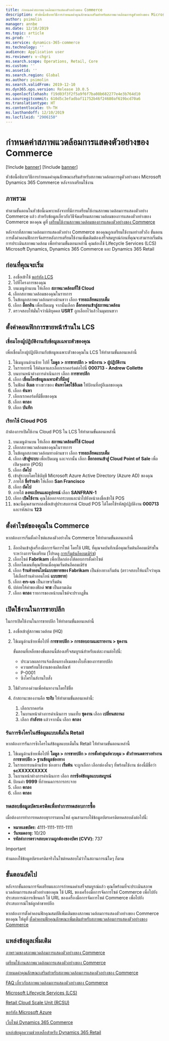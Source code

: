 ```yaml
---
title: กำหนดค่าสภาพแวดล้อมการแสดงตัวอย่างของ Commerce
description: หัวข้อนี้อธิบายวิธีการกำหนดค่าคุณลักษณะเสริมสำหรับสภาพแวดล้อมการดูตัวอย่างของ Microsoft Dynamics 365 Commerce หลังจากเตรียมใช้งาน
author: psimolin
manager: annbe
ms.date: 12/10/2019
ms.topic: article
ms.prod: ''
ms.service: dynamics-365-commerce
ms.technology: ''
audience: Application user
ms.reviewer: v-chgri
ms.search.scope: Operations, Retail, Core
ms.custom: ''
ms.assetid: ''
ms.search.region: Global
ms.author: psimolin
ms.search.validFrom: 2019-12-10
ms.dyn365.ops.version: Release 10.0.5
ms.openlocfilehash: f19d03f3f2f5a9f6f7ba08b682277e4e3b764d10
ms.sourcegitcommit: 610d5c3efadbaf11752b46f24680af619bcd70a6
ms.translationtype: HT
ms.contentlocale: th-TH
ms.lasthandoff: 12/10/2019
ms.locfileid: "2906150"
---
```

# <a name="configure-a-commerce-preview-environment"></a>กำหนดค่าสภาพแวดล้อมการแสดงตัวอย่างของ Commerce

[!include [banner](includes/preview-banner.md)]
[!include [banner](includes/banner.md)]

หัวข้อนี้อธิบายวิธีการกำหนดค่าคุณลักษณะเสริมสำหรับสภาพแวดล้อมการดูตัวอย่างของ Microsoft Dynamics 365 Commerce หลังจากเตรียมใช้งาน

## <a name="overview"></a>ภาพรวม

ทำตามขั้นตอนในหัวข้อนี้เฉพาะหลังจากที่มีการเตรียมใช้งานสภาพแวดล้อมการแสดงตัวอย่าง Commerce แล้ว สำหรับข้อมูลเกี่ยวกับวิธีจัดเตรียมสภาพแวดล้อมของการแสดงตัวอย่างของ Commerce ของคุณ ดูที่ [เตรียมใช้งานสภาพแวดล้อมของการแสดงตัวอย่างของ Commerce](provisioning-guide.md)

หลังจากที่สภาพแวดล้อมการแสดงตัวอย่าง Commerce ของคุณถูกเตรียมใช้งานอย่างทั่วถึง ขั้นตอนการตั้งค่าคอนฟิกการจัดสรรหลังการเตรียมใช้งานเพิ่มเติมต้องเสร็จสมบูรณ์ก่อนที่คุณจะสามารถเริ่มต้นการประเมินสภาพแวดล้อม เพื่อทำตามขั้นตอนเหล่านี้ คุณต้องใช้ Lifecycle Services (LCS) Microsoft Dynamics, Dynamics 365 Commerce และ Dynamics 365 Retail

## <a name="before-you-start"></a>ก่อนที่คุณจะเริ่ม

1. ลงชื่อเข้าใช้ [พอร์ทัล LCS](https://lcs.dynamics.com)
1. ไปที่โครงการของคุณ
1. บนเมนูด้านบน ให้เลือก **สภาพแวดล้อมที่ใช้ Cloud**
1. เลือกสภาพแวดล้อมของคุณในรายการ
1. ในข้อมูลสภาพแวดล้อมทางด้านขวา เลือก **รายละเอียดแบบเต็ม**
1. เลือก **ล็อกอิน** เพื่อเปิดเมนู จากนั้นเลือก **ล็อกออนเข้าสู่สภาพแวดล้อม**
1. ตรวจสอบให้มั่นใจว่านิติบุคคล **USRT** ถูกเลือกไว้แล้วในมุมบนขวา

## <a name="configure-the-point-of-sale-in-lcs"></a>ตั้งค่าคอนฟิกการขายหน้าร้านใน LCS

### <a name="associate-a-worker-with-your-identity"></a>เชื่อมโยงผู้ปฏิบัติงานกับข้อมูลเฉพาะตัวของคุณ

เพื่อเชื่อมโยงผู้ปฏิบัติงานกับข้อมูลเฉพาะตัวของคุณใน LCS ให้ทำตามขั้นตอนเหล่านี้

1. ใช้เมนูบนด้านซ้าย ไปที่ **โมดูล \> การขายปลีก \> พนักงาน \> ผู้ปฏิบัติงาน**
1. ในรายการนี้ ให้ค้นหาและเลือกเรกคอร์ดต่อไปนี้ **000713 - Andrew Collette**
1. บนบานหน้าต่างการดำเนินการ เลือก **การขายปลีก**
1. เลือก **เชื่อมโยงข้อมูลเฉพาะตัวที่มีอยู่**
1. ในฟิลด์ **อีเมล** ทางขวาของ **ค้นหาโดยใช้อีเมล** ให้ป้อนที่อยู่อีเมลของคุณ
1. เลือก **ค้นหา**
1. เลือกเรกคอร์ดที่มีชื่อของคุณ
1. เลือก **ตกลง**
1. เลือก **บันทึก**

### <a name="activate-cloud-pos"></a>เรียกใช้ Cloud POS

ถ้าต้องการเปิดใช้งาน Cloud POS ใน LCS ให้ทำตามขั้นตอนเหล่านี้

1. บนเมนูด้านบน ให้เลือก **สภาพแวดล้อมที่ใช้ Cloud**
1. เลือกสภาพแวดล้อมของคุณในรายการ
1. ในข้อมูลสภาพแวดล้อมทางด้านขวา เลือก **รายละเอียดแบบเต็ม**
1. เลือก **เข้าสู่ระบบ** เพื่อเปิดเมนู และจากนั้น เลือก **ล็อกออนเข้าสู่ Cloud Point of Sale** เพื่อเปิดจุดขาย (POS)
1. เลือก **ถัดไป**
1. เข้าสู่ระบบโดยใช้บัญชี Microsoft Azure Active Directory (Azure AD) ของคุณ
1. ภายใต้ **ชื่อร้านค้า** ให้เลือก **San Francisco**
1. เลือก **ถัดไป**
1. ภายใต้ **ลงทะเบียนและอุปกรณ์** เลือก **SANFRAN-1**
1. เลือก **เปิดใช้งาน** คุณได้ออกจากระบบและนำไปยังหน้าลงชื่อเข้าใช้ POS
1. ขณะนี้คุณสามารถลงชื่อเข้าสู่ประสบการณ์ Cloud POS ได้โดยใช้รหัสผู้ปฏิบัติงาน **000713** และรหัสผ่าน **123**

## <a name="set-up-your-site-in-commerce"></a>ตั้งค่าไซต์ของคุณใน Commerce

หากต้องการเริ่มตั้งค่าไซต์แสดงตัวอย่างใน Commerce ให้ทำตามขั้นตอนเหล่านี้

1. ล็อกอินเข้าสู่เครื่องมือการจัดการไซต์ โดยใช้ URL ที่คุณจดบันทึกเมื่อคุณเริ่มต้นอีคอมเมิร์ซในระหว่างการจัดเตรียม (โปรดดู [การเริ่มต้นอีคอมเมิร์ซ](provisioning-guide.md#initialize-e-commerce))
1. เลือกไซต์ **Fabrikam** เพื่อเปิดกล่องโต้ตอบการตั้งค่าไซต์
1. เลือกโดเมนที่คุณป้อนเมื่อคุณเริ่มต้นอีคอมเมิร์ซ
1. เลือก **ร้านค้าออนไลน์แบบขยายของ Fabrikam** เป็นช่องทางเริ่มต้น (ตรวจสอบให้แน่ใจว่าคุณได้เลือกร้านค้าออนไลน์ **แบบขยาย**)
1. เลือก **en-us** เป็นภาษาเริ่มต้น 
1. ปล่อยให้ค่าของฟิลด์ **พาธ** เป็นตามเดิม
1. เลือก **ตกลง** รายการของหน้าบนไซต์จะปรากฏขึ้น

## <a name="enable-jobs-in-retail"></a>เปิดใช้งานในการขายปลีก

ในการเปิดใช้งานในการขายปลีก ให้ทำตามขั้นตอนเหล่านี้

1. ลงชื่อเข้าสู่สภาพแวดล้อม (HQ)
1. ใช้เมนูด้านซ้ายเพื่อไปที่ **การขายปลีก \> การสอบถามและรายงาน \> ชุดงาน**

    ขั้นตอนที่เหลือของขั้นตอนนี้ต้องเสร็จสมบูรณ์สำหรับแต่ละงานต่อไปนี้:

    * ประมวลผลการแจ้งเตือนทางอีเมลของใบสั่งของการขายปลีก
    * ความพร้อมใช้งานของผลิตภัณฑ์
    * P-0001
    * ซิงโครไนส์งานใบสั่ง

1. ใช้ตัวกรองด่วนเพื่อค้นหางานโดยใช้ชื่อ
1. ถ้าสถานะของงานคือ **ระงับ** ให้ทำตามขั้นตอนเหล่านี้:

    1. เลือกเรกคอร์ด
    1. ในบานหน้าต่างการดำเนินการ บนแท็บ **ชุดงาน** เลือก **เปลี่ยนสถานะ**
    1. เลือก **กำลังรอ** แล้วจากนั้น เลือก **ตกลง**

### <a name="run-full-data-synchronization-in-retail"></a>รันการซิงโครไนส์ข้อมูลแบบเต็มใน Retail

หากต้องการรันการซิงโครไนส์ข้อมูลแบบเต็มใน Retail ให้ทำตามขั้นตอนเหล่านี้

1. ใช้เมนูด้านซ้ายเพื่อไปที่ **โมดูล \> การขายปลีก \> การตั้งค่าศูนย์ควบคุม \> ตัวกำหนดตารางทำงานการขายปลีก \> ฐานข้อมูลช่องทาง**
1. ในรายการบนด้านซ้าย ช่องทาง **เริ่มต้น** จะถูกเลือก เลือกช่องอื่นๆ ที่พร้อมใช้งาน ช่องนี้มีชื่อว่า **scXXXXXXXXX**
1. ในบานหน้าต่างการดำเนินการ เลือก **การซิงค์ข้อมูลแบบสมบูรณ์**
1. ป้อนค่า **9999** ที่กำหนดการการกระจาย
1. เลือก **ตกลง**
1. เลือก **ตกลง**

### <a name="test-credit-card-information-to-do-test-purchases"></a>ทดสอบข้อมูลบัตรเครดิตเพื่อทำการทดสอบการซื้อ

เมื่อต้องการทำการทดสอบธุรกรรมบนไซต์ คุณสามารถใช้ข้อมูลบัตรเครดิตทดสอบดังต่อไปนี้:

- **หมายเลขบัตร:** 4111-1111-1111-1111
- **วันหมดอายุ:** 10/20
- **รหัสค่าการตรวจสอบความถูกต้องของบัตร (CVV):** 737

> [!IMPORTANT]
> ห้ามลองใช้ข้อมูลบัตรเครดิตจริงในไซต์ทดสอบไม่ว่าในสถานการณ์ใดๆ ก็ตาม

## <a name="next-steps"></a>ขั้นตอนถัดไป

หลังจากขั้นตอนการจัดเตรียมและการกำหนดค่าเสร็จสมบูรณ์แล้ว คุณก็พร้อมที่จะประเมินสภาพแวดล้อมการแสดงตัวอย่างของคุณ ใช้ URL ของเครื่องมือการจัดการไซต์ Commerce เพื่อไปยังประสบการณ์การเขียนแก้ ใช้ URL ของเครื่องมือการจัดการไซต์ Commerce เพื่อไปยังประสบการณ์ไซต์ลูกค้าขายปลีก

หากต้องการตั้งค่าคอนฟิกคุณสมบัติเพิ่มเติมของสภาพแวดล้อมการแสดงตัวอย่างของ Commerce ของคุณ ให้ดูที่ [ตั้งค่าคอนฟิกคุณลักษณะเพิ่มเติมสำหรับสภาพแวดล้อมการแสดงตัวอย่างของ Commerce](cpe-optional-features.md)

## <a name="additional-resources"></a>แหล่งข้อมูลเพิ่มเติม

[ภาพรวมของสภาพแวดล้อมการแสดงตัวอย่างของ Commerce](cpe-overview.md)

[เตรียมใช้งานสภาพแวดล้อมการแสดงตัวอย่างของ Commerce](provisioning-guide.md)

[กำหนดค่าคุณลักษณะเสริมสำหรับสภาพแวดล้อมการแสดงตัวอย่างของ Commerce](cpe-optional-features.md)

[FAQ เกี่ยวกับสภาพแวดล้อมการแสดงตัวอย่างของ Commerce](cpe-faq.md)

[Microsoft Lifecycle Services (LCS)](https://docs.microsoft.com/dynamics365/unified-operations/dev-itpro/lifecycle-services/lcs-user-guide)

[Retail Cloud Scale Unit (RCSU)](https://docs.microsoft.com/business-applications-release-notes/october18/dynamics365-retail/retail-cloud-scale-unit)

[พอร์ทัล Microsoft Azure](https://azure.microsoft.com/features/azure-portal)

[เว็บไซต์ Dynamics 365 Commerce](https://aka.ms/Dynamics365CommerceWebsite)

[แหล่งข้อมูลความช่วยเหลือสำหรับ Dynamics 365 Retail](../retail/index.md)
